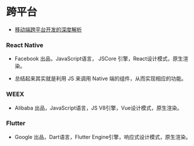 # 跨平台

* [移动端跨平台开发的深度解析](https://juejin.im/post/5b395eb96fb9a00e556123ef)

### React Native 

* Facebook 出品，JavaScript语言， JSCore 引擎，React设计模式，原生渲染。

* 总结起来其实就是利用 JS 来调用 Native 端的组件，从而实现相应的功能。



### WEEX

* Alibaba 出品，JavaScript语言，JS V8引擎，Vue设计模式，原生渲染。


### Flutter

* Google 出品，Dart语言，Flutter Engine引擎，响应式设计模式，原生渲染。